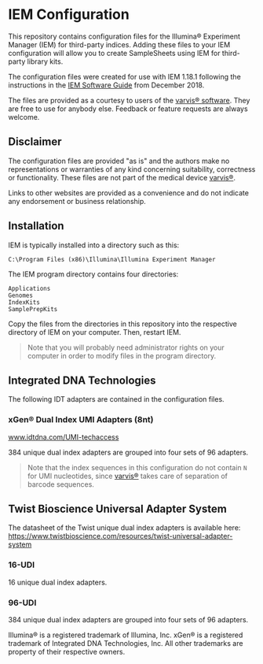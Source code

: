 # IEM Configuration
This repository contains configuration files for the Illumina® Experiment Manager (IEM) for third-party indices. Adding these files to your IEM configuration will allow you to create SampleSheets using IEM for third-party library kits.

The configuration files were created for use with IEM 1.18.1 following the instructions in the [IEM Software Guide](https://emea.support.illumina.com/content/dam/illumina-support/documents/documentation/software_documentation/iem/illumina-experiment-manager-software-guide-15031335-08.pdf) from December 2018.

The files are provided as a courtesy to users of the [varvis® software](https://www.varvis.com). They are free to use for anybody else. Feedback or feature requests are always welcome.

## Disclaimer

The configuration files are provided "as is" and the authors make no representations or warranties of any kind concerning suitability, correctness or functionality. These files are not part of the medical device [varvis®](https://www.varvis.com).

Links to other websites are provided as a convenience and do not indicate any endorsement or business relationship.

## Installation

IEM is typically installed into a directory such as this:

```
C:\Program Files (x86)\Illumina\Illumina Experiment Manager
```

The IEM program directory contains four directories:

```
Applications
Genomes
IndexKits
SamplePrepKits
```

Copy the files from the directories in this repository into the respective directory of IEM on your computer. Then, restart IEM. 

> Note that you will probably need administrator rights on your computer in order to modify files in the program directory.

## Integrated DNA Technologies

The following IDT adapters are contained in the configuration files.

### xGen® Dual Index UMI Adapters (8nt)

www.idtdna.com/UMI-techaccess

384 unique dual index adapters are grouped into four sets of 96 adapters. 

> Note that the index sequences in this configuration do not contain `N` for UMI nucleotides, since [varvis®](https://www.varvis.com) takes care of separation of barcode sequences.

## Twist Bioscience Universal Adapter System

The datasheet of the Twist unique dual index adapters is available here: https://www.twistbioscience.com/resources/twist-universal-adapter-system

### 16-UDI

16 unique dual index adapters.

### 96-UDI

384 unique dual index adapters are grouped into four sets of 96 adapters. 

Illumina® is a registered trademark of Illumina, Inc. xGen® is a registered trademark of Integrated DNA Technologies, Inc. All other trademarks are property of their respective owners.